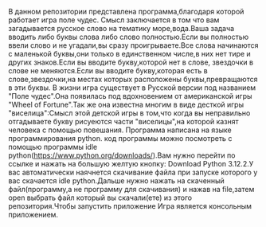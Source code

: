 В данном репозитории представлена программа,благодаря которой работает игра поле чудес.
Смысл заключается в том что вам загадывается русское слово на тематику море,вода.Ваша задача вводить либо буквы слова либо слово полностью.Если вы полностью ввели слово и не угадали,вы сразу проигрываете.Все слова начинаются с маленькой буквы,они только в единственном числе,в них нет тире и других знаков.Если вы вводите букву,которой нет в слове, звездочки в слове не меняются.Если вы вводите букву,которая есть в слове,звездочки,на местах которых расположены буквы,превращаются в эти буквы.
В жизни игра существует в Русской версии под названием "Поле чудес".Она появилась под вдохновением от американской игры "Wheel of Fortune".Так же она известна многим в виде десткой игры "виселица":Смысл этой детской игры в том,что когда вы неправильно отгадываете букву рисуеются части "виселицы",на которой казнят человека с помощью повешания.
Программа написана на языке программирования python.
 код программы можно посмотреть с помощью программы idle python(https://www.python.org/downloads/).Вам нужно перейти по ссылке и нажать на большую желтую кнопку: Download Python 3.12.2.У вас автоматически наячнется скачивание файла при запуске которого у вас скачается idle python.Дальше нужно нажать на скаченный файл(программу,а не программу для скачивания) и нажав на file,затем open выбрать файл который вы скачали(ете) из этого репозитория.Чтобы запустить приложение
Игра является консольным приложением.
